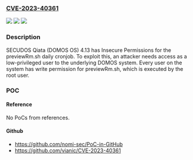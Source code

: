 ### [CVE-2023-40361](https://cve.mitre.org/cgi-bin/cvename.cgi?name=CVE-2023-40361)
![](https://img.shields.io/static/v1?label=Product&message=n%2Fa&color=blue)
![](https://img.shields.io/static/v1?label=Version&message=n%2Fa&color=blue)
![](https://img.shields.io/static/v1?label=Vulnerability&message=n%2Fa&color=brighgreen)

### Description

SECUDOS Qiata (DOMOS OS) 4.13 has Insecure Permissions for the previewRm.sh daily cronjob. To exploit this, an attacker needs access as a low-privileged user to the underlying DOMOS system. Every user on the system has write permission for previewRm.sh, which is executed by the root user.

### POC

#### Reference
No PoCs from references.

#### Github
- https://github.com/nomi-sec/PoC-in-GitHub
- https://github.com/vianic/CVE-2023-40361

